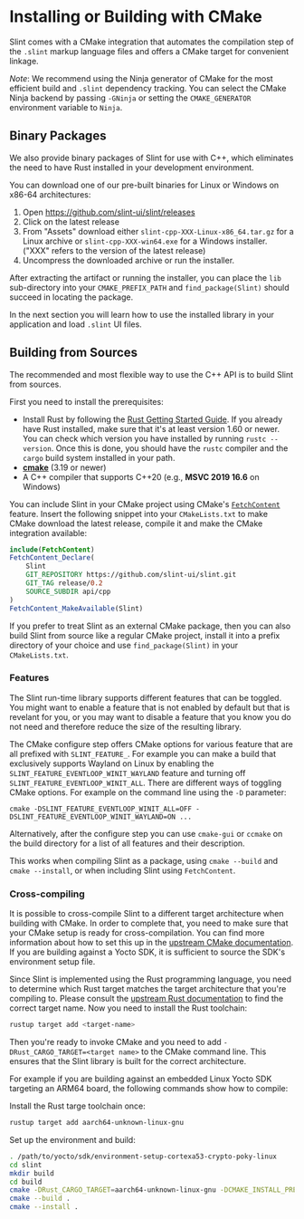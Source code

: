 # Installing or Building with CMake

Slint comes with a CMake integration that automates the compilation step of the `.slint` markup language files and
offers a CMake target for convenient linkage.

*Note*: We recommend using the Ninja generator of CMake for the most efficient build and `.slint` dependency tracking.
You can select the CMake Ninja backend by passing `-GNinja` or setting the `CMAKE_GENERATOR` environment variable to `Ninja`.

## Binary Packages

We also provide binary packages of Slint for use with C++, which eliminates the need to have Rust installed in your development environment.

You can download one of our pre-built binaries for Linux or Windows on x86-64 architectures:

1. Open <https://github.com/slint-ui/slint/releases>
2. Click on the latest release
3. From "Assets" download either `slint-cpp-XXX-Linux-x86_64.tar.gz` for a Linux archive
   or `slint-cpp-XXX-win64.exe` for a Windows installer. ("XXX" refers to the version of the latest release)
4. Uncompress the downloaded archive or run the installer.

After extracting the artifact or running the installer, you can place the `lib` sub-directory into your `CMAKE_PREFIX_PATH` and `find_package(Slint)` should succeed in locating the package.

In the next section you will learn how to use the installed library in your application
and load `.slint` UI files.

## Building from Sources

The recommended and most flexible way to use the C++ API is to build Slint from sources.

First you need to install the prerequisites:

* Install Rust by following the [Rust Getting Started Guide](https://www.rust-lang.org/learn/get-started). If you already
  have Rust installed, make sure that it's at least version 1.60 or newer. You can check which version you have installed
  by running `rustc --version`. Once this is done, you should have the ```rustc``` compiler and the ```cargo``` build system installed in your path.
* **[cmake](https://cmake.org/download/)** (3.19 or newer)
* A C++ compiler that supports C++20 (e.g., **MSVC 2019 16.6** on Windows)

You can include Slint in your CMake project using CMake's [`FetchContent`](https://cmake.org/cmake/help/latest/module/FetchContent.html) feature.
Insert the following snippet into your `CMakeLists.txt` to make CMake download the latest release, compile it and make the CMake integration available:

```cmake
include(FetchContent)
FetchContent_Declare(
    Slint
    GIT_REPOSITORY https://github.com/slint-ui/slint.git
    GIT_TAG release/0.2
    SOURCE_SUBDIR api/cpp
)
FetchContent_MakeAvailable(Slint)
```

If you prefer to treat Slint as an external CMake package, then you can also build Slint from source like a regular
CMake project, install it into a prefix directory of your choice and use `find_package(Slint)` in your `CMakeLists.txt`.

### Features

The Slint run-time library supports different features that can be toggled. You might want to enable a feature that is
not enabled by default but that is revelant for you, or you may want to disable a feature that you know you do not need and
therefore reduce the size of the resulting library.

The CMake configure step offers CMake options for various feature that are all prefixed with `SLINT_FEATURE_`. For example
you can make a build that exclusively supports Wayland on Linux by enabling the `SLINT_FEATURE_EVENTLOOP_WINIT_WAYLAND` feature and turning
off `SLINT_FEATURE_EVENTLOOP_WINIT_ALL`. There are different ways of toggling CMake options. For example on the command line using the `-D` parameter:

   `cmake -DSLINT_FEATURE_EVENTLOOP_WINIT_ALL=OFF -DSLINT_FEATURE_EVENTLOOP_WINIT_WAYLAND=ON ...`

Alternatively, after the configure step you can use `cmake-gui` or `ccmake` on the build directory for a list of all features
and their description.

This works when compiling Slint as a package, using `cmake --build` and `cmake --install`, or when including Slint
using `FetchContent`.

### Cross-compiling

It is possible to cross-compile Slint to a different target architecture when building with CMake. In order to complete
that, you need to make sure that your CMake setup is ready for cross-compilation. You can find more information about
how to set this up in the [upstream CMake documentation](https://cmake.org/cmake/help/latest/manual/cmake-toolchains.7.html#cross-compiling).
If you are building against a Yocto SDK, it is sufficient to source the SDK's environment setup file.

Since Slint is implemented using the Rust programming language, you need to determine which Rust target
matches the target architecture that you're compiling to. Please consult the [upstream Rust documentation](https://doc.rust-lang.org/nightly/rustc/platform-support.html) to find the correct target name. Now you need to install the Rust toolchain:

```sh
rustup target add <target-name>
```

Then you're ready to invoke CMake and you need to add `-DRust_CARGO_TARGET=<target name>` to the CMake command line.
This ensures that the Slint library is built for the correct architecture.

For example if you are building against an embedded Linux Yocto SDK targeting an ARM64 board, the following commands
show how to compile:

Install the Rust targe toolchain once:

<!-- cSpell:disable -->
```sh
rustup target add aarch64-unknown-linux-gnu
```
<!-- cSpell:enable -->

Set up the environment and build:

<!-- cSpell:disable -->
```sh
. /path/to/yocto/sdk/environment-setup-cortexa53-crypto-poky-linux
cd slint
mkdir build
cd build
cmake -DRust_CARGO_TARGET=aarch64-unknown-linux-gnu -DCMAKE_INSTALL_PREFIX=/slint/install/path ..
cmake --build .
cmake --install .
```
